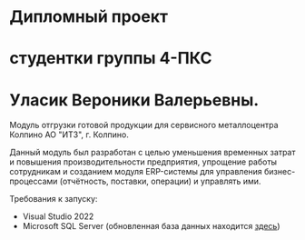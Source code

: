 # Дипломный проект 
# студентки группы 4-ПКС 
# Уласик Вероники Валерьевны.
Модуль отгрузки готовой продукции для сервисного металлоцентра Колпино АО "ИТЗ", г. Колпино.

Данный модуль был разработан с целью уменьшения временных затрат и повышения производительности предприятия, упрощение работы сотрудникам и созданием модуля ERP-системы для управления бизнес-процессами (отчётность, поставки, операции) и управлять ими. 

Требования к запуску:
- Visual Studio 2022
- Microsoft SQL Server (обновленная база данных находится [здесь](https://github.com/nikyn4ik/DB22))
